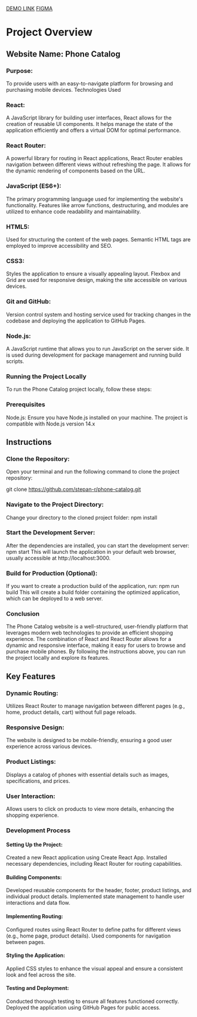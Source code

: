 [DEMO LINK](https://stepan-r.github.io/phone-catalog/)
[FIGMA](https://www.figma.com/design/T5ttF21UnT6RRmCQQaZc6L/Phone-catalog-(V2)-Original)

# Project Overview
##  Website Name: Phone Catalog

### Purpose: 
To provide users with an easy-to-navigate platform for browsing and purchasing mobile devices.
Technologies Used

### React:
A JavaScript library for building user interfaces, React allows for the creation of reusable UI components. It helps manage the state of the application efficiently and offers a virtual DOM for optimal performance.

### React Router:
A powerful library for routing in React applications, React Router enables navigation between different views without refreshing the page. It allows for the dynamic rendering of components based on the URL.

### JavaScript (ES6+):
The primary programming language used for implementing the website's functionality. Features like arrow functions, destructuring, and modules are utilized to enhance code readability and maintainability.

### HTML5:
Used for structuring the content of the web pages. Semantic HTML tags are employed to improve accessibility and SEO.

### CSS3:
Styles the application to ensure a visually appealing layout. Flexbox and Grid are used for responsive design, making the site accessible on various devices.

### Git and GitHub:
Version control system and hosting service used for tracking changes in the codebase and deploying the application to GitHub Pages.

### Node.js:
A JavaScript runtime that allows you to run JavaScript on the server side. It is used during development for package management and running build scripts.

### Running the Project Locally
To run the Phone Catalog project locally, follow these steps:

### Prerequisites
Node.js: Ensure you have Node.js installed on your machine. The project is compatible with Node.js version 14.x


## Instructions

### Clone the Repository:
Open your terminal and run the following command to clone the project repository:

git clone https://github.com/stepan-r/phone-catalog.git

### Navigate to the Project Directory:
Change your directory to the cloned project folder:
npm install

### Start the Development Server: 
After the dependencies are installed, you can start the development server:
npm start
This will launch the application in your default web browser, usually accessible at http://localhost:3000.

### Build for Production (Optional): 
If you want to create a production build of the application, run:
npm run build
This will create a build folder containing the optimized application, which can be deployed to a web server.

### Conclusion
The Phone Catalog website is a well-structured, user-friendly platform that leverages modern web technologies to provide an efficient shopping experience. The combination of React and React Router allows for a dynamic and responsive interface, making it easy for users to browse and purchase mobile phones. By following the instructions above, you can run the project locally and explore its features.

## Key Features

### Dynamic Routing:
Utilizes React Router to manage navigation between different pages (e.g., home, product details, cart) without full page reloads.

### Responsive Design:
The website is designed to be mobile-friendly, ensuring a good user experience across various devices.

### Product Listings:
Displays a catalog of phones with essential details such as images, specifications, and prices.

### User Interaction:
Allows users to click on products to view more details, enhancing the shopping experience.

### Development Process

#### Setting Up the Project:
Created a new React application using Create React App.
Installed necessary dependencies, including React Router for routing capabilities.

#### Building Components:
Developed reusable components for the header, footer, product listings, and individual product details.
Implemented state management to handle user interactions and data flow.

#### Implementing Routing:
Configured routes using React Router to define paths for different views (e.g., home page, product details).
Used <Link> components for navigation between pages.

#### Styling the Application:
Applied CSS styles to enhance the visual appeal and ensure a consistent look and feel across the site.

#### Testing and Deployment:
Conducted thorough testing to ensure all features functioned correctly.
Deployed the application using GitHub Pages for public access.